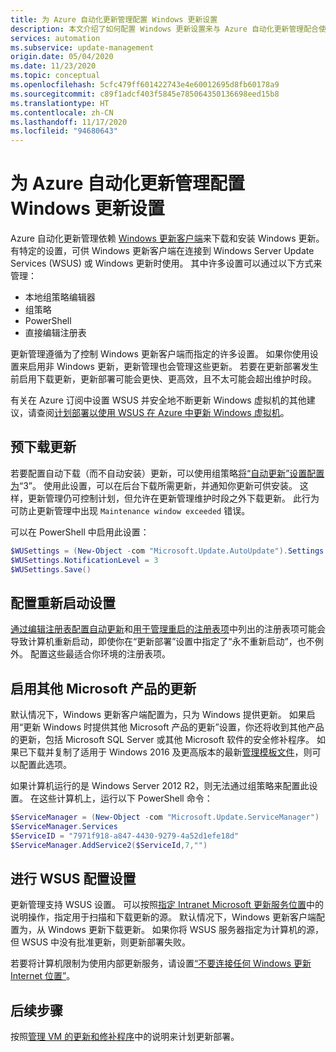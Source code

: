 ```yaml
---
title: 为 Azure 自动化更新管理配置 Windows 更新设置
description: 本文介绍了如何配置 Windows 更新设置来与 Azure 自动化更新管理配合使用。
services: automation
ms.subservice: update-management
origin.date: 05/04/2020
ms.date: 11/23/2020
ms.topic: conceptual
ms.openlocfilehash: 5cfc479ff601422743e4e60012695d8fb60178a9
ms.sourcegitcommit: c89f1adcf403f5845e785064350136698eed15b8
ms.translationtype: HT
ms.contentlocale: zh-CN
ms.lasthandoff: 11/17/2020
ms.locfileid: "94680643"
---
```

# <a name="configure-windows-update-settings-for-azure-automation-update-management"></a>为 Azure 自动化更新管理配置 Windows 更新设置

Azure 自动化更新管理依赖 [Windows 更新客户端](https://docs.microsoft.com/windows/deployment/update/windows-update-overview)来下载和安装 Windows 更新。 有特定的设置，可供 Windows 更新客户端在连接到 Windows Server Update Services (WSUS) 或 Windows 更新时使用。 其中许多设置可以通过以下方式来管理：

- 本地组策略编辑器
- 组策略
- PowerShell
- 直接编辑注册表

更新管理遵循为了控制 Windows 更新客户端而指定的许多设置。 如果你使用设置来启用非 Windows 更新，更新管理也会管理这些更新。 若要在更新部署发生前启用下载更新，更新部署可能会更快、更高效，且不太可能会超出维护时段。

有关在 Azure 订阅中设置 WSUS 并安全地不断更新 Windows 虚拟机的其他建议，请查阅[计划部署以使用 WSUS 在 Azure 中更新 Windows 虚拟机](https://docs.microsoft.com/azure/architecture/example-scenario/wsus/)。

## <a name="pre-download-updates"></a>预下载更新

若要配置自动下载（而不自动安装）更新，可以使用组策略[将“自动更新”设置配置为](https://docs.microsoft.com/windows-server/administration/windows-server-update-services/deploy/4-configure-group-policy-settings-for-automatic-updates##configure-automatic-updates)“3”。 使用此设置，可以在后台下载所需更新，并通知你更新可供安装。 这样，更新管理仍可控制计划，但允许在更新管理维护时段之外下载更新。 此行为可防止更新管理中出现 `Maintenance window exceeded` 错误。

可以在 PowerShell 中启用此设置：

```powershell
$WUSettings = (New-Object -com "Microsoft.Update.AutoUpdate").Settings
$WUSettings.NotificationLevel = 3
$WUSettings.Save()
```

## <a name="configure-reboot-settings"></a>配置重新启动设置

[通过编辑注册表配置自动更新](https://docs.microsoft.com/windows/deployment/update/waas-wu-settings#configuring-automatic-updates-by-editing-the-registry)和[用于管理重启的注册表项](https://docs.microsoft.com/windows/deployment/update/waas-restart#registry-keys-used-to-manage-restart)中列出的注册表项可能会导致计算机重新启动，即使你在“更新部署”设置中指定了“永不重新启动”，也不例外。 配置这些最适合你环境的注册表项。

## <a name="enable-updates-for-other-microsoft-products"></a>启用其他 Microsoft 产品的更新

默认情况下，Windows 更新客户端配置为，只为 Windows 提供更新。 如果启用“更新 Windows 时提供其他 Microsoft 产品的更新”设置，你还将收到其他产品的更新，包括 Microsoft SQL Server 或其他 Microsoft 软件的安全修补程序。 如果已下载并复制了适用于 Windows 2016 及更高版本的最新[管理模板文件](https://support.microsoft.com/help/3087759/how-to-create-and-manage-the-central-store-for-group-policy-administra)，则可以配置此选项。

如果计算机运行的是 Windows Server 2012 R2，则无法通过组策略来配置此设置。 在这些计算机上，运行以下 PowerShell 命令：

```powershell
$ServiceManager = (New-Object -com "Microsoft.Update.ServiceManager")
$ServiceManager.Services
$ServiceID = "7971f918-a847-4430-9279-4a52d1efe18d"
$ServiceManager.AddService2($ServiceId,7,"")
```

## <a name="make-wsus-configuration-settings"></a>进行 WSUS 配置设置

更新管理支持 WSUS 设置。 可以按照[指定 Intranet Microsoft 更新服务位置](https://docs.microsoft.com/windows/deployment/update/waas-wu-settings#specify-intranet-microsoft-update-service-location)中的说明操作，指定用于扫描和下载更新的源。 默认情况下，Windows 更新客户端配置为，从 Windows 更新下载更新。 如果你将 WSUS 服务器指定为计算机的源，但 WSUS 中没有批准更新，则更新部署失败。 

若要将计算机限制为使用内部更新服务，请设置[“不要连接任何 Windows 更新 Internet 位置”](https://docs.microsoft.com/windows-server/administration/windows-server-update-services/deploy/4-configure-group-policy-settings-for-automatic-updates#do-not-connect-to-any-windows-update-internet-locations)。 

## <a name="next-steps"></a>后续步骤

按照[管理 VM 的更新和修补程序](manage-updates-for-vm.md)中的说明来计划更新部署。
